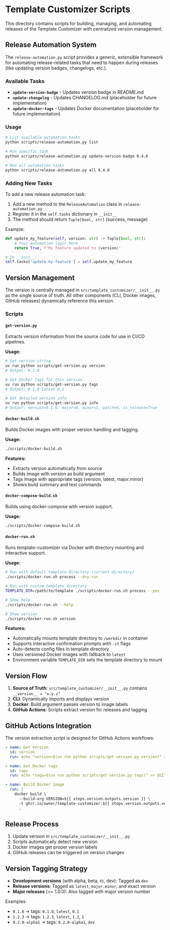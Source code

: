 # Template Customizer Scripts

This directory contains scripts for building, managing, and automating releases of the Template Customizer with centralized version management.

## Release Automation System

The `release-automation.py` script provides a generic, extensible framework for automating release-related tasks that need to happen during releases (like updating version badges, changelogs, etc.).

### Available Tasks
- **`update-version-badge`** - Updates version badge in README.md
- **`update-changelog`** - Updates CHANGELOG.md (placeholder for future implementation)
- **`update-docker-tags`** - Updates Docker documentation (placeholder for future implementation)

### Usage
```bash
# List available automation tasks
python scripts/release-automation.py list

# Run specific task
python scripts/release-automation.py update-version-badge 0.4.0

# Run all automation tasks  
python scripts/release-automation.py all 0.4.0
```

### Adding New Tasks
To add a new release automation task:

1. Add a new method to the `ReleaseAutomation` class in `release-automation.py`
2. Register it in the `self.tasks` dictionary in `__init__`
3. The method should return `Tuple[bool, str]` (success, message)

Example:
```python
def update_my_feature(self, version: str) -> Tuple[bool, str]:
    # Your automation logic here
    return True, f"My feature updated to {version}"

# In __init__:
self.tasks['update-my-feature'] = self.update_my_feature
```

## Version Management

The version is centrally managed in `src/template_customizer/__init__.py` as the single source of truth. All other components (CLI, Docker images, GitHub releases) dynamically reference this version.

### Scripts

#### `get-version.py`
Extracts version information from the source code for use in CI/CD pipelines.

**Usage:**
```bash
# Get version string
uv run python scripts/get-version.py version
# Output: 0.1.0

# Get Docker tags for this version
uv run python scripts/get-version.py tags  
# Output: 0.1.0 latest 0.1

# Get detailed version info
uv run python scripts/get-version.py info
# Output: version=0.1.0, major=0, minor=1, patch=0, is_release=True
```

#### `docker-build.sh`
Builds Docker images with proper version handling and tagging.

**Usage:**
```bash
./scripts/docker-build.sh
```

**Features:**
- Extracts version automatically from source
- Builds image with version as build argument
- Tags image with appropriate tags (version, latest, major.minor)
- Shows build summary and test commands

#### `docker-compose-build.sh`
Builds using docker-compose with version support.

**Usage:**
```bash
./scripts/docker-compose-build.sh
```

#### `docker-run.sh`
Runs template-customizer via Docker with directory mounting and interactive support.

**Usage:**
```bash
# Run with default template directory (current directory)
./scripts/docker-run.sh process --dry-run

# Run with custom template directory
TEMPLATE_DIR=/path/to/template ./scripts/docker-run.sh process --yes

# Show help
./scripts/docker-run.sh --help

# Show version
./scripts/docker-run.sh version
```

**Features:**
- Automatically mounts template directory to `/workdir` in container
- Supports interactive confirmation prompts with `-it` flags
- Auto-detects config files in template directory
- Uses versioned Docker images with fallback to `latest`
- Environment variable `TEMPLATE_DIR` sets the template directory to mount

## Version Flow

1. **Source of Truth**: `src/template_customizer/__init__.py` contains `__version__ = "x.y.z"`
2. **CLI**: Dynamically imports and displays version
3. **Docker**: Build argument passes version to image labels
4. **GitHub Actions**: Scripts extract version for releases and tagging

## GitHub Actions Integration

The version extraction script is designed for GitHub Actions workflows:

```yaml
- name: Get version
  id: version
  run: echo "version=$(uv run python scripts/get-version.py version)" >> $GITHUB_OUTPUT

- name: Get Docker tags
  id: tags
  run: echo "tags=$(uv run python scripts/get-version.py tags)" >> $GITHUB_OUTPUT

- name: Build Docker image
  run: |
    docker build \
      --build-arg VERSION=${{ steps.version.outputs.version }} \
      -t ghcr.io/owner/template-customizer:${{ steps.version.outputs.version }} \
      .
```

## Release Process

1. Update version in `src/template_customizer/__init__.py`
2. Scripts automatically detect new version
3. Docker images get proper version labels
4. GitHub releases can be triggered on version changes

## Version Tagging Strategy

- **Development versions** (with alpha, beta, rc, dev): Tagged as `dev`
- **Release versions**: Tagged as `latest`, `major.minor`, and exact version
- **Major releases** (>= 1.0.0): Also tagged with major version number

Examples:
- `0.1.0` → tags: `0.1.0`, `latest`, `0.1`
- `1.2.3` → tags: `1.2.3`, `latest`, `1.2`, `1`
- `0.2.0-alpha1` → tags: `0.2.0-alpha1`, `dev`